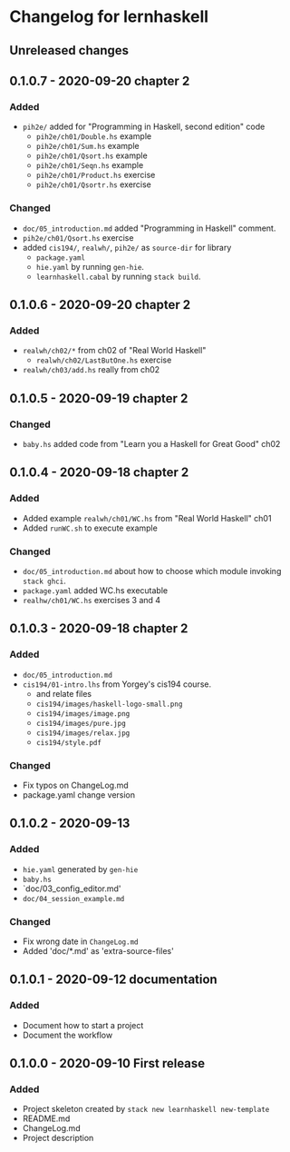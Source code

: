 # Changelog for lernhaskell

## Unreleased changes

## 0.1.0.7 - 2020-09-20 chapter 2

### Added

* `pih2e/` added for "Programming in Haskell, second edition" code
  - `pih2e/ch01/Double.hs` example
  - `pih2e/ch01/Sum.hs` example
  - `pih2e/ch01/Qsort.hs` example
  - `pih2e/ch01/Seqn.hs` example
  - `pih2e/ch01/Product.hs` exercise
  - `pih2e/ch01/Qsortr.hs` exercise

### Changed
* `doc/05_introduction.md` added "Programming in Haskell" comment.
* `pih2e/ch01/Qsort.hs` exercise
* added `cis194/`, `realwh/`, `pih2e/` as `source-dir` for library
  - `package.yaml`
  - `hie.yaml` by running `gen-hie`.
  - `learnhaskell.cabal` by running `stack build`.

## 0.1.0.6 - 2020-09-20 chapter 2

### Added

* `realwh/ch02/*` from ch02 of "Real World Haskell"
  * `realwh/ch02/LastButOne.hs` exercise
* `realwh/ch03/add.hs` really from ch02

## 0.1.0.5 - 2020-09-19 chapter 2

### Changed 

* `baby.hs` added code from "Learn you a Haskell for Great Good" ch02

## 0.1.0.4 - 2020-09-18 chapter 2

### Added

* Added example `realwh/ch01/WC.hs` from "Real World Haskell" ch01
* Added `runWC.sh` to execute example

### Changed

* `doc/05_introduction.md` about how to choose which module
  invoking `stack ghci`.
* `package.yaml` added WC.hs executable
* `realhw/ch01/WC.hs` exercises 3 and 4

## 0.1.0.3 - 2020-09-18 chapter 2

### Added

* `doc/05_introduction.md`
* `cis194/01-intro.lhs` from Yorgey's cis194 course.
  - and relate files 
  - `cis194/images/haskell-logo-small.png`
  - `cis194/images/image.png`
  - `cis194/images/pure.jpg`
  - `cis194/images/relax.jpg`
  - `cis194/style.pdf`

### Changed

* Fix typos on ChangeLog.md
* package.yaml change version
  

## 0.1.0.2 - 2020-09-13

### Added
* `hie.yaml` generated by `gen-hie`
* `baby.hs` 
* `doc/03_config_editor.md'
* `doc/04_session_example.md`

### Changed
* Fix wrong date in `ChangeLog.md`
* Added 'doc/*.md' as 'extra-source-files'

## 0.1.0.1 - 2020-09-12 documentation

### Added
* Document how to start a project
* Document the workflow

## 0.1.0.0 - 2020-09-10 First release

### Added
* Project skeleton created by `stack new learnhaskell new-template`
* README.md 
* ChangeLog.md
* Project description
